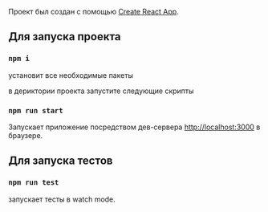 Проект был создан с помощью [Create React App](https://github.com/facebook/create-react-app).

## Для запуска проекта

### `npm i`

установит все необходимые пакеты

в дериктории проекта запустите следующие скрипты

### `npm run start`

Запускает приложение посредством дев-сервера [http://localhost:3000](http://localhost:3000) в браузере.

## Для запуска тестов

### `npm run test`

запускает тесты в watch mode.



